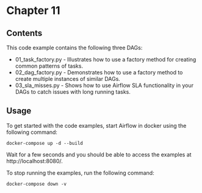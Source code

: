 # Chapter 11

## Contents

This code example contains the following three DAGs:

- 01_task_factory.py - Illustrates how to use a factory method for creating common patterns of tasks.
- 02_dag_factory.py - Demonstrates how to use a factory method to create multiple instances of similar DAGs.
- 03_sla_misses.py - Shows how to use Airflow SLA functionality in your DAGs to catch issues with long running tasks.

## Usage

To get started with the code examples, start Airflow in docker using the following command:

    docker-compose up -d --build

Wait for a few seconds and you should be able to access the examples at http://localhost:8080/.

To stop running the examples, run the following command:

    docker-compose down -v
